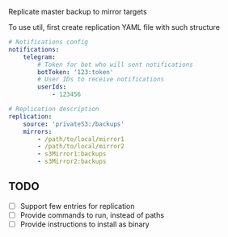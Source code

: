 Replicate master backup to mirror targets

To use util, first create replication YAML file with such structure
```yml
# Notifications config
notifications:
    telegram:
        # Token for bot who will sent notifications
        botToken: '123:token'
        # User IDs to receive notifications
        userIds:
            - 123456

# Replication description
replication:
    source: 'privateS3:/backups'
    mirrors:
        - /path/to/local/mirror1
        - /path/to/local/mirror2
        - s3Mirror1:backups
        - s3Mirror2:backups
```

## TODO
- [ ] Support few entries for replication
- [ ] Provide commands to run, instead of paths
- [ ] Provide instructions to install as binary
